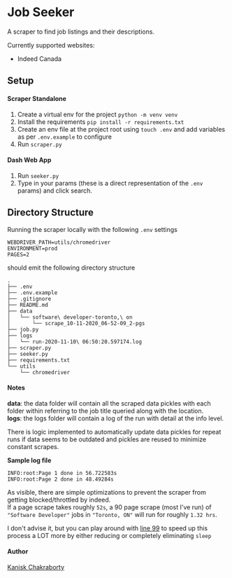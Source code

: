# Job Seeker

A scraper to find job listings and their descriptions.

Currently supported websites:
- Indeed Canada

## Setup

#### Scraper Standalone

1. Create a virtual env for the project `python -m venv venv`
2. Install the requirements `pip install -r requirements.txt`
3. Create an env file at the project root using `touch .env` and add variables as per `.env.example` to configure
4. Run `scraper.py`

#### Dash Web App

1. Run `seeker.py`
2. Type in your params (these is a direct representation of the `.env` params) and click search.


## Directory Structure

Running the scraper locally with the following `.env` settings
```text
WEBDRIVER_PATH=utils/chromedriver
ENVIRONMENT=prod
PAGES=2
```
should emit the following directory structure

```shell script
.
├── .env
├── .env.example
├── .gitignore
├── README.md
├── data
│   └── software\ developer-toronto,\ on
│       └── scrape_10-11-2020_06-52-09_2-pgs
├── job.py
├── logs
│   └── run-2020-11-10\ 06:50:20.597174.log
├── scraper.py
├── seeker.py
├── requirements.txt
└── utils
    └── chromedriver
```
#### Notes
**data**: the data folder will contain all the scraped data pickles with each folder within referring to the job title queried along with the location.  
**logs**: the logs folder will contain a log of the run with detail at the info level.  

There is logic implemented to automatically update data pickles for repeat runs if data seems to be outdated and pickles are reused to minimize constant scrapes.

**Sample log file**  
```text
INFO:root:Page 1 done in 56.722583s
INFO:root:Page 2 done in 48.49284s
```

As visible, there are simple optimizations to prevent the scraper from getting blocked/throttled by indeed.  
If a page scrape takes roughly `52s`, a 90 page scrape (most I've run) of `"Software Developer"` jobs in `"Toronto, ON"` will run for roughly `1.32 hrs`.

I don't advise it, but you can play around with [line 99](https://github.com/jobseekr/scraper/blob/cecbcc94a38766f25f57a8c02d5ac3d6ead3819b/main.py#L99) to speed up this process a LOT more by either reducing or completely eliminating `sleep`

#### Author

[Kanisk Chakraborty](https://github.com/chakrakan)
